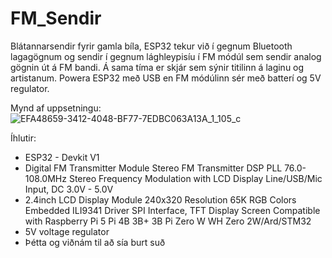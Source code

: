 # FM_Sendir
 Blátannarsendir fyrir gamla bíla, ESP32 tekur við í gegnum Bluetooth lagagögnum og sendir í gegnum lághleypisíu í FM módúl sem sendir analog gögnin út á FM bandi. Á sama tíma er skjár sem sýnir titilinn á laginu og artistanum. Powera ESP32 með USB en FM módúlinn sér með batterí og 5V regulator.

 Mynd af uppsetningu:
 ![EFA48659-3412-4048-BF77-7EDBC063A13A_1_105_c](https://github.com/user-attachments/assets/7c75a64b-cfd7-4da7-982d-982c3cc3a813)

Íhlutir:
- ESP32 - Devkit V1
- Digital FM Transmitter Module Stereo FM Transmitter DSP PLL 76.0-108.0MHz Stereo Frequency Modulation with LCD Display Line/USB/Mic Input, DC 3.0V - 5.0V
- 2.4inch LCD Display Module 240x320 Resolution 65K RGB Colors Embedded ILI9341 Driver SPI Interface, TFT Display Screen Compatible with Raspberry Pi 5 Pi 4B 3B+ 3B Pi Zero W WH Zero 2W/Ard/STM32
- 5V voltage regulator
- Þétta og viðnám til að sía burt suð
